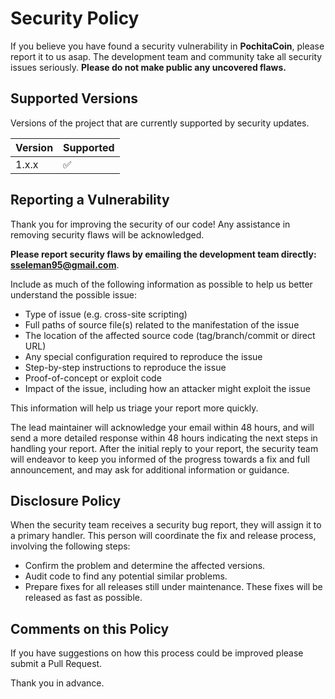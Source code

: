 # Security Policy

If you believe you have found a security vulnerability in **PochitaCoin**, please report it to us asap.
The development team and community take all security issues seriously. **Please do not make public any uncovered flaws.**

## Supported Versions

Versions of the project that are currently supported by security updates.

| Version | Supported          |
| ------- | ------------------ |
| 1.x.x   | :white_check_mark: |

## Reporting a Vulnerability

Thank you for improving the security of our code! Any assistance in removing security flaws will be acknowledged.

**Please report security flaws by emailing the development team directly: <sseleman95@gmail.com>**.

Include as much of the following information as possible to help us better understand the possible issue:

- Type of issue (e.g. cross-site scripting)
- Full paths of source file(s) related to the manifestation of the issue
- The location of the affected source code (tag/branch/commit or direct URL)
- Any special configuration required to reproduce the issue
- Step-by-step instructions to reproduce the issue
- Proof-of-concept or exploit code
- Impact of the issue, including how an attacker might exploit the issue

This information will help us triage your report more quickly.

The lead maintainer will acknowledge your email within 48 hours, and will send a more detailed response within 48 hours indicating
the next steps in handling your report. After the initial reply to your report, the security team will endeavor to keep you informed of the
progress towards a fix and full announcement, and may ask for additional information or guidance.

## Disclosure Policy

When the security team receives a security bug report, they will assign it to a primary handler.
This person will coordinate the fix and release process, involving the following steps:

- Confirm the problem and determine the affected versions.
- Audit code to find any potential similar problems.
- Prepare fixes for all releases still under maintenance. These fixes will be released as fast as possible.

## Comments on this Policy

If you have suggestions on how this process could be improved please submit a Pull Request.

Thank you in advance.
